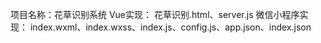 项目名称：花草识别系统
Vue实现：
花草识别.html、server.js
微信小程序实现：
index.wxml、index.wxss、index.js、config.js、app.json、index.json
